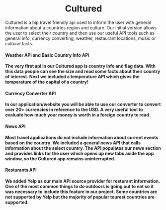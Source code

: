 <h1 align="center">Cultured</h1>

<p>
Cultured is a hip travel friendly api used to inform the user with general information about a countries region and culture. Our initial version allows the user to select their country and then use our useful API tools such as general info, currency converting, weather, restaurant locations, music or cultural facts.
</p>

<h4><b>Weather API and Basic Country Info API<b></h4>
<p>
The very first api in our Cultured app is country info and flag data. With this data people can see the size and read some facts about their country of interest. Next we included a temperature API which gives the temperature of the capital of a country!
</p>

<h4><b>Currency Converter API<b></h4>
<p>
In our application/website you will be able to use our converter to convert over 20+ currencies in reference to the USD. A very useful tool to evaluate how much your money is worth in a foreign country to read.
</p>

<h4><b>News API<b></h4>
<p>
Most travel applications do not include information about current events based on the country. We included a general news API that calls information about the select country. The API populates our news section and provides links for the user which opens up new tabs aside the app window, so the Cultured app remains uninterrupted. 
</p>

<h4><b>Resturants API<b></h4>
<p>
We added Yelp as our main API source provider for resturant information. One of the most common things to do outdoors is going out to eat so it was necessary to include this feature in our project. Some countries are not supported by Yelp but the majority of popular tourest countries are supported. 
</p>
  

  

  
 
